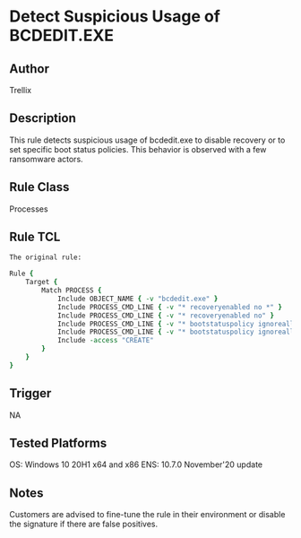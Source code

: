 # Detect Suspicious Usage of BCDEDIT.EXE

## Author
Trellix

## Description
This rule detects suspicious usage of bcdedit.exe to disable recovery or to set specific boot status policies. This behavior is observed with a few ransomware actors.

## Rule Class 
Processes

## Rule TCL
```tcl
The original rule: 

Rule {
	Target {
		Match PROCESS {
			Include OBJECT_NAME { -v "bcdedit.exe" }
			Include PROCESS_CMD_LINE { -v "* recoveryenabled no *" }
			Include PROCESS_CMD_LINE { -v "* recoveryenabled no" }
			Include PROCESS_CMD_LINE { -v "* bootstatuspolicy ignoreallfailures *" }
			Include PROCESS_CMD_LINE { -v "* bootstatuspolicy ignoreallfailures" }
			Include -access "CREATE"
		}
	}
}
```

## Trigger
NA

## Tested Platforms
OS: Windows 10 20H1 x64 and x86
ENS: 10.7.0 November'20 update

## Notes
Customers are advised to fine-tune the rule in their environment or disable the signature if there are false positives.
